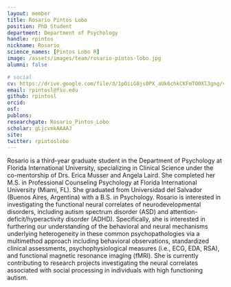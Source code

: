 ```yaml
---
layout: member
title: Rosario Pintos Lobo
position: PhD Student
department: Department of Psychology
handle: rpintos
nickname: Rosario
science_names: [Pintos Lobo R]
image: /assets/images/team/rosario-pintos-lobo.jpg
alumni: false

# social
cv: https://drive.google.com/file/d/1pOiiG8js0PX_aUk6chkCKFmTO0Xl3gng/view
email: rpintosl@fiu.edu
github: rpintosl
orcid:
osf:
publons:
researchgate: Rosario_Pintos_Lobo
scholar: gLjcvmkAAAAJ
site:
twitter: rpintoslobo
---
```


Rosario is a third-year graduate student in the Department of Psychology at Florida International University, specializing in Clinical Science under the co-mentorship of Drs. Erica Musser and Angela Laird. She completed her M.S. in Professional Counseling Psychology at Florida International University (Miami, FL). She graduated from Universidad del Salvador (Buenos Aires, Argentina) with a B.S. in Psychology. Rosario is interested in investigating the functional neural correlates of neurodevelopmental disorders, including autism spectrum disorder (ASD) and attention-deficit/hyperactivity disorder (ADHD). Specifically, she is interested in furthering our understanding of the behavioral and neural mechanisms underlying heterogeneity in these common psychopathologies via a multimethod approach including behavioral observations, standardized clinical assessments, psychophysiological measures (i.e., ECG, EDA, RSA), and functional magnetic resonance imaging (fMRI). She is currently contributing to research projects investigating the neural correlates associated with social processing in individuals with high functioning autism.
